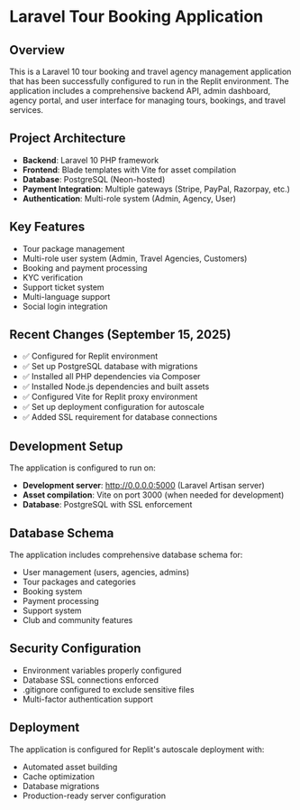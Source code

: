 # Laravel Tour Booking Application

## Overview
This is a Laravel 10 tour booking and travel agency management application that has been successfully configured to run in the Replit environment. The application includes a comprehensive backend API, admin dashboard, agency portal, and user interface for managing tours, bookings, and travel services.

## Project Architecture
- **Backend**: Laravel 10 PHP framework
- **Frontend**: Blade templates with Vite for asset compilation
- **Database**: PostgreSQL (Neon-hosted)
- **Payment Integration**: Multiple gateways (Stripe, PayPal, Razorpay, etc.)
- **Authentication**: Multi-role system (Admin, Agency, User)

## Key Features
- Tour package management
- Multi-role user system (Admin, Travel Agencies, Customers)
- Booking and payment processing
- KYC verification
- Support ticket system
- Multi-language support
- Social login integration

## Recent Changes (September 15, 2025)
- ✅ Configured for Replit environment
- ✅ Set up PostgreSQL database with migrations
- ✅ Installed all PHP dependencies via Composer
- ✅ Installed Node.js dependencies and built assets
- ✅ Configured Vite for Replit proxy environment
- ✅ Set up deployment configuration for autoscale
- ✅ Added SSL requirement for database connections

## Development Setup
The application is configured to run on:
- **Development server**: http://0.0.0.0:5000 (Laravel Artisan server)
- **Asset compilation**: Vite on port 3000 (when needed for development)
- **Database**: PostgreSQL with SSL enforcement

## Database Schema
The application includes comprehensive database schema for:
- User management (users, agencies, admins)
- Tour packages and categories
- Booking system
- Payment processing
- Support system
- Club and community features

## Security Configuration
- Environment variables properly configured
- Database SSL connections enforced
- .gitignore configured to exclude sensitive files
- Multi-factor authentication support

## Deployment
The application is configured for Replit's autoscale deployment with:
- Automated asset building
- Cache optimization
- Database migrations
- Production-ready server configuration